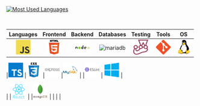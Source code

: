 [![Most Used Languages](https://github-readme-stats.vercel.app/api/top-langs/?username=voss29&langs_count=8&exclude_repo=knowledgeBase&theme=dark)](https://github.com/anuraghazra/github-readme-stats)

<br>

|Languages |Frontend |Backend |Databases |Testing          |Tools           |OS                                                 |
|:--------:|:-------:|:------:|:--------:|:---------------:|:--------------:|:-------------------------------------------------:|
|<img src="https://raw.githubusercontent.com/devicons/devicon/master/icons/javascript/javascript-original.svg" alt="javascript" width="40" height="40" title="JavaScript"/> |<img src="https://raw.githubusercontent.com/devicons/devicon/master/icons/html5/html5-original-wordmark.svg" alt="html5" width="40" height="40" title="HTML"/> |<img src="https://raw.githubusercontent.com/devicons/devicon/master/icons/nodejs/nodejs-original-wordmark.svg" alt="nodejs" width="40" height="40" title="Node.js"/> |<img src="https://www.vectorlogo.zone/logos/mariadb/mariadb-icon.svg" alt="mariadb" width="40" height="40" title="MariaDB"/> |<img src="https://raw.githubusercontent.com/devicons/devicon/master/icons/jest/jest-plain.svg" alt="Jest" width="40" height="40" title="Jest"/> |<img src="https://raw.githubusercontent.com/devicons/devicon/master/icons/git/git-plain.svg" alt="Git" width="40" height="40" title="Git"/> |<img src="https://raw.githubusercontent.com/devicons/devicon/master/icons/linux/linux-original.svg" alt="linux" width="40" height="40" title="Linux"/> |

|<img src="https://raw.githubusercontent.com/devicons/devicon/master/icons/typescript/typescript-original.svg" alt="typescript" width="40" height="40" title="TypeScript"/> |<img src="https://raw.githubusercontent.com/devicons/devicon/master/icons/css3/css3-original-wordmark.svg" alt="css3" width="40" height="40" title="CSS"/> |<img src="https://raw.githubusercontent.com/devicons/devicon/master/icons/express/express-original-wordmark.svg" alt="Express" width="40" height="40" title="Express"/> |<img src="https://raw.githubusercontent.com/devicons/devicon/master/icons/mysql/mysql-original-wordmark.svg" alt="mysql" width="40" height="40" title="MySQL"> | |<img src="https://raw.githubusercontent.com/devicons/devicon/master/icons/eslint/eslint-original-wordmark.svg" alt="ESLint" width="40" height="40" title="ESLint"/> | <img src="https://raw.githubusercontent.com/devicons/devicon/master/icons/windows8/windows8-original.svg" alt="windows" width="40" height="40" title="Windows"/> |

| |<img src="https://raw.githubusercontent.com/devicons/devicon/master/icons/react/react-original-wordmark.svg" alt="React" width="40" height="40" title="React"/> | |<img src="https://raw.githubusercontent.com/devicons/devicon/master/icons/mongodb/mongodb-original-wordmark.svg" alt="mongodb" width="40" height="40" title="MongoDB"/> | | | |
